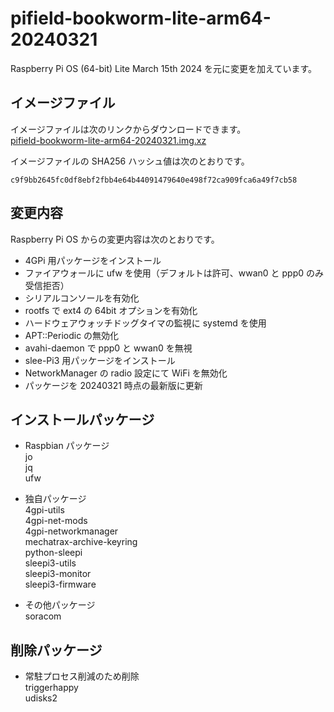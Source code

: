 # pifield-bookworm-lite-arm64-20240321
Raspberry Pi OS (64-bit) Lite March 15th 2024 を元に変更を加えています。

## イメージファイル
イメージファイルは次のリンクからダウンロードできます。  
[pifield-bookworm-lite-arm64-20240321.img.xz](https://mechatrax.com/data/pi-field/pifield-bookworm-lite-arm64-20240321.img.xz)  

イメージファイルの SHA256 ハッシュ値は次のとおりです。
```
c9f9bb2645fc0df8ebf2fbb4e64b44091479640e498f72ca909fca6a49f7cb58
```

## 変更内容
Raspberry Pi OS からの変更内容は次のとおりです。
  * 4GPi 用パッケージをインストール
  * ファイアウォールに ufw を使用（デフォルトは許可、wwan0 と ppp0 のみ受信拒否）
  * シリアルコンソールを有効化
  * rootfs で ext4 の 64bit オプションを有効化
  * ハードウェアウォッチドッグタイマの監視に systemd を使用
  * APT::Periodic の無効化
  * avahi-daemon で ppp0 と wwan0 を無視
  * slee-Pi3 用パッケージをインストール
  * NetworkManager の radio 設定にて WiFi を無効化
  * パッケージを 20240321 時点の最新版に更新

## インストールパッケージ
  * Raspbian パッケージ  
    jo  
    jq  
    ufw

  * 独自パッケージ  
    4gpi-utils  
    4gpi-net-mods  
    4gpi-networkmanager  
    mechatrax-archive-keyring  
    python-sleepi  
    sleepi3-utils  
    sleepi3-monitor  
    sleepi3-firmware

  * その他パッケージ  
    soracom

## 削除パッケージ  
  * 常駐プロセス削減のため削除  
    triggerhappy  
    udisks2

